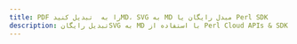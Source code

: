 ---title: PDF را به  تبدیل کنیدMD، SVG به MD مبدل رایگان یا Perl SDKdescription: تبدیل رایگانSVG به MD با استفاده از Perl Cloud APIs & SDK همچنین اسناد PDF را در Cloud ایجاد، ویرایش و رندر کنید.---